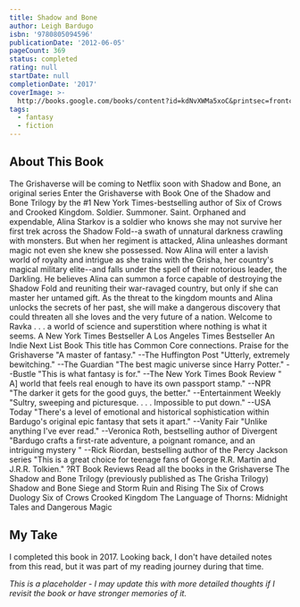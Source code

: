 ```yaml
---
title: Shadow and Bone
author: Leigh Bardugo
isbn: '9780805094596'
publicationDate: '2012-06-05'
pageCount: 369
status: completed
rating: null
startDate: null
completionDate: '2017'
coverImage: >-
  http://books.google.com/books/content?id=kdNvXWMa5xoC&printsec=frontcover&img=1&zoom=1&source=gbs_api
tags:
  - fantasy
  - fiction
---
```


## About This Book

The Grishaverse will be coming to Netflix soon with Shadow and Bone, an original series Enter the Grishaverse with Book One of the Shadow and Bone Trilogy by the #1 New York Times-bestselling author of Six of Crows and Crooked Kingdom. Soldier. Summoner. Saint. Orphaned and expendable, Alina Starkov is a soldier who knows she may not survive her first trek across the Shadow Fold--a swath of unnatural darkness crawling with monsters. But when her regiment is attacked, Alina unleashes dormant magic not even she knew she possessed. Now Alina will enter a lavish world of royalty and intrigue as she trains with the Grisha, her country's magical military elite--and falls under the spell of their notorious leader, the Darkling. He believes Alina can summon a force capable of destroying the Shadow Fold and reuniting their war-ravaged country, but only if she can master her untamed gift. As the threat to the kingdom mounts and Alina unlocks the secrets of her past, she will make a dangerous discovery that could threaten all she loves and the very future of a nation. Welcome to Ravka . . . a world of science and superstition where nothing is what it seems. A New York Times Bestseller A Los Angeles Times Bestseller An Indie Next List Book This title has Common Core connections. Praise for the Grishaverse "A master of fantasy." --The Huffington Post "Utterly, extremely bewitching." --The Guardian "The best magic universe since Harry Potter." --Bustle "This is what fantasy is for." --The New York Times Book Review " A] world that feels real enough to have its own passport stamp." --NPR "The darker it gets for the good guys, the better." --Entertainment Weekly "Sultry, sweeping and picturesque. . . . Impossible to put down." --USA Today "There's a level of emotional and historical sophistication within Bardugo's original epic fantasy that sets it apart." --Vanity Fair "Unlike anything I've ever read." --Veronica Roth, bestselling author of Divergent "Bardugo crafts a first-rate adventure, a poignant romance, and an intriguing mystery " --Rick Riordan, bestselling author of the Percy Jackson series "This is a great choice for teenage fans of George R.R. Martin and J.R.R. Tolkien." ?RT Book Reviews Read all the books in the Grishaverse The Shadow and Bone Trilogy (previously published as The Grisha Trilogy) Shadow and Bone Siege and Storm Ruin and Rising The Six of Crows Duology Six of Crows Crooked Kingdom The Language of Thorns: Midnight Tales and Dangerous Magic

## My Take

I completed this book in 2017. Looking back, I don't have detailed notes from this read, but it was part of my reading journey during that time.

*This is a placeholder - I may update this with more detailed thoughts if I revisit the book or have stronger memories of it.*
